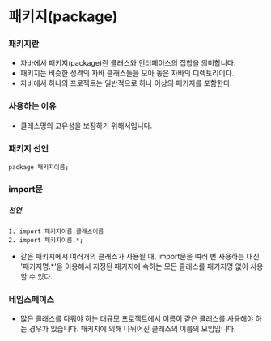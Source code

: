 # 패키지(package)
### 패키지란
+ 자바에서 패키지(package)란 클래스와 인터페이스의 집합을 의미합니다.
+ 패키지는 비슷한 성격의 자바 클래스들을 모아 놓은 자바의 디렉토리이다.
+ 자바에서 하나의 프로젝트는 일반적으로 하나 이상의 패키지를 포함한다.
### 사용하는 이유
+ 클래스명의 고유성을 보장하기 위해서입니다.
### 패키지 선언
```
package 패키지이름;
```
### import문
##### 선언
```
1. import 패키지이름.클래스이름
2. import 패키지이름.*;
```
+ 같은 패키지에서 여러개의 클래스가 사용될 때, import문을 여러 번 사용하는 대신 '패키지명.*'을 이용해서 지정된 패키지에 속하는 모든 클래스를 패키지명 없이 사용할 수 있다.
### 네임스페이스
+ 많은 클래스를 다뤄야 하는 대규모 프로젝트에서 이름이 같은 클래스를 사용해야 하는 경우가 있습니다. 패키지에 의해 나뉘어진 클래스의 이름의 모임입니다.